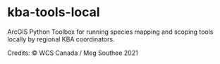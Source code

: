# kba-tools-local
ArcGIS Python Toolbox for running species mapping and scoping tools locally by regional KBA coordinators.

Credits:  © WCS Canada / Meg Southee 2021
